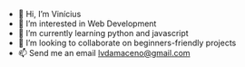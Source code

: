 - 👋 Hi, I’m Vinícius
- 👀 I’m interested in Web Development
- 🌱 I’m currently learning python and javascript
- 💞️ I’m looking to collaborate on beginners-friendly projects
- 📫 Send me an email lvdamaceno@gmail.com

<!---
lvdamaceno/lvdamaceno is a ✨ special ✨ repository because its `README.md` (this file) appears on your GitHub profile.
You can click the Preview link to take a look at your changes.
--->
